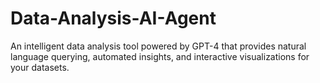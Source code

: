 # Data-Analysis-AI-Agent
An intelligent data analysis tool powered by GPT-4 that provides natural language querying, automated insights, and interactive visualizations for your datasets.
